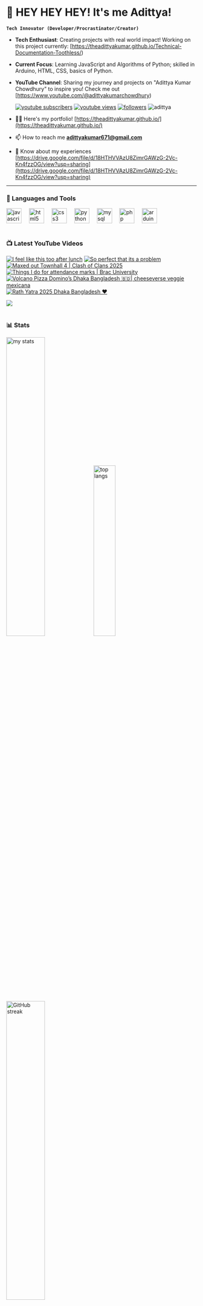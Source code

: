 # 👑 HEY HEY HEY! It's me Adittya!

**`Tech Innovator (Developer/Procrastinator/Creator)`**

- **Tech Enthusiast**: Creating projects with real world impact! Working on this project currently: [https://theadittyakumar.github.io/Technical-Documentation-Toothless/)
- **Current Focus**: Learning JavaScript and Algorithms of Python; skilled in Arduino, HTML, CSS, basics of Python.
- **YouTube Channel**: Sharing my journey and projects on "Adittya Kumar Chowdhury" to inspire you! Check me out [https://www.youtube.com/@adittyakumarchowdhury) 

   <p align="left">
      <a href="https://www.youtube.com/channel/UCu68HfYtlcXFI7kNhnSdspA?sub_confirmation=1">
         <img alt="youtube subscribers" title="Subscribe to my YouTube channel" src="https://custom-icon-badges.demolab.com/youtube/channel/subscribers/UCu68HfYtlcXFI7kNhnSdspA?color=%23E05D44&label=SUBSCRIBE&logo=video&logoColor=white&style=for-the-badge&labelColor=CE4630"/></a> 
      <a href="https://www.youtube.com/c/adittyakumarchowdhury">
         <img alt="youtube views" title="YouTube views" src="https://custom-icon-badges.demolab.com/youtube/channel/views/UCu68HfYtlcXFI7kNhnSdspA?color=%23E1AD0E&logo=eye&logoColor=white&style=for-the-badge&labelColor=C79600"/></a> 
      <a href="https://github.com/TheAdittyaKumar?tab=followers">
         <img alt="followers" title="Follow me on Github" src="https://custom-icon-badges.demolab.com/github/followers/TheAdittyaKumar?color=236ad3&labelColor=1155ba&style=for-the-badge&logo=person-add&label=Follow&logoColor=white"/></a>
      <img src="https://komarev.com/ghpvc/?username=TheAdittyaKumar&label=Profile%20views&color=0e75b6&style=flat" alt="adittya" />
   </p>


- 👨‍💻 Here's my portfolio! [https://theadittyakumar.github.io/](https://theadittyakumar.github.io/)

- 📫 How to reach me **adittyakumar671@gmail.com**

- 📄 Know about my experiences [https://drive.google.com/file/d/18HTHVVAzU8ZimrGAWzG-2Vc-Kn4fzzOG/view?usp=sharing](https://drive.google.com/file/d/18HTHVVAzU8ZimrGAWzG-2Vc-Kn4fzzOG/view?usp=sharing)

---

### 🧰 Languages and Tools

<div align="left">
  <img src="https://cdn.jsdelivr.net/gh/devicons/devicon/icons/javascript/javascript-original.svg" height="40" alt="javascript logo"  />
  <img width="12" />
  <img src="https://cdn.jsdelivr.net/gh/devicons/devicon/icons/html5/html5-original.svg" height="40" alt="html5 logo"  />
  <img width="12" />
  <img src="https://cdn.jsdelivr.net/gh/devicons/devicon/icons/css3/css3-original.svg" height="40" alt="css3 logo"  />
  <img width="12" />
  <img src="https://cdn.jsdelivr.net/gh/devicons/devicon/icons/python/python-original.svg" height="40" alt="python logo"  />
  <img width="12" />
  <img src="https://cdn.jsdelivr.net/gh/devicons/devicon/icons/mysql/mysql-original.svg" height="40" alt="mysql logo"  />
  <img width="12" />
  <img src="https://cdn.jsdelivr.net/gh/devicons/devicon/icons/php/php-original.svg" height="40" alt="php logo"  />
  <img width="12" />
  <img src="https://cdn.jsdelivr.net/gh/devicons/devicon/icons/arduino/arduino-original.svg" height="40" alt="arduino logo"  />
</div>


#

### 📺 Latest YouTube Videos

<!-- BEGIN YOUTUBE-CARDS -->
[![I feel like this too after lunch](https://ytcards.demolab.com/?id=xQlazOkgEvo&title=I+feel+like+this+too+after+lunch&lang=en&timestamp=1752678626&background_color=%230d1117&title_color=%23ffffff&stats_color=%23dedede&max_title_lines=1&width=250&border_radius=5 "I feel like this too after lunch")](https://www.youtube.com/shorts/xQlazOkgEvo)
[![So perfect that its a problem](https://ytcards.demolab.com/?id=OEYNtao9pls&title=So+perfect+that+its+a+problem&lang=en&timestamp=1752530890&background_color=%230d1117&title_color=%23ffffff&stats_color=%23dedede&max_title_lines=1&width=250&border_radius=5 "So perfect that its a problem")](https://www.youtube.com/shorts/OEYNtao9pls)
[![Maxed out Townhall 4 | Clash of Clans 2025](https://ytcards.demolab.com/?id=IQTa79t8KDo&title=Maxed+out+Townhall+4+%7C+Clash+of+Clans+2025&lang=en&timestamp=1752264217&background_color=%230d1117&title_color=%23ffffff&stats_color=%23dedede&max_title_lines=1&width=250&border_radius=5 "Maxed out Townhall 4 | Clash of Clans 2025")](https://www.youtube.com/shorts/IQTa79t8KDo)
[![Things I do for attendance marks | Brac University](https://ytcards.demolab.com/?id=xtw0O-3dD00&title=Things+I+do+for+attendance+marks+%7C+Brac+University&lang=en&timestamp=1752192506&background_color=%230d1117&title_color=%23ffffff&stats_color=%23dedede&max_title_lines=1&width=250&border_radius=5 "Things I do for attendance marks | Brac University")](https://www.youtube.com/shorts/xtw0O-3dD00)
[![Volcano Pizza Domino’s Dhaka Bangladesh 🇧🇩| cheeseverse veggie mexicana](https://ytcards.demolab.com/?id=UHsgBKv75Rs&title=Volcano+Pizza+Domino%E2%80%99s+Dhaka+Bangladesh+%F0%9F%87%A7%F0%9F%87%A9%7C+cheeseverse+veggie+mexicana&lang=en&timestamp=1752081978&background_color=%230d1117&title_color=%23ffffff&stats_color=%23dedede&max_title_lines=1&width=250&border_radius=5 "Volcano Pizza Domino’s Dhaka Bangladesh 🇧🇩| cheeseverse veggie mexicana")](https://www.youtube.com/shorts/UHsgBKv75Rs)
[![Rath Yatra 2025 Dhaka Bangladesh ❤️](https://ytcards.demolab.com/?id=q4Pd8e256DI&title=Rath+Yatra+2025+Dhaka+Bangladesh+%E2%9D%A4%EF%B8%8F&lang=en&timestamp=1751060635&background_color=%230d1117&title_color=%23ffffff&stats_color=%23dedede&max_title_lines=1&width=250&border_radius=5 "Rath Yatra 2025 Dhaka Bangladesh ❤️")](https://www.youtube.com/shorts/q4Pd8e256DI)
<!-- END YOUTUBE-CARDS -->

[<img src="https://custom-icon-badges.demolab.com/badge/-Subscribe%20For%20More-red?style=for-the-badge&logo=video&logoColor=white"/>](https://www.youtube.com/channel/UCu68HfYtlcXFI7kNhnSdspA?sub_confirmation=1)

#

### 📊 Stats

<div align="left">
  <img alt="my stats" width="45%" src="https://github-readme-stats.vercel.app/api?username=TheAdittyaKumar&show_icons=true&hide_border=true&theme=vision-friendly-dark" />
  <img alt="top langs" width="34%" src="https://github-readme-stats.vercel.app/api/top-langs/?username=TheAdittyaKumar&layout=compact&hide_border=true&theme=vision-friendly-dark" />
  <img alt="GitHub streak" width="45%" src="https://github-readme-streak-stats.herokuapp.com/?user=TheAdittyaKumar&theme=vision-friendly-dark&hide_border=true" />

</div>



<!-- ![GitHub Streak](https://streak-stats.demolab.com?user=TheAdittyaKumar&theme=swift&border_radius=4.5) -->
#


